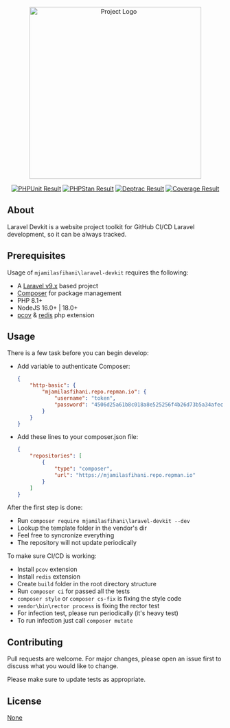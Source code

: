 <p align="center"><a href="https://github.com/mjamilasfihani/laravel-devkit" _target="blank"><img src="https://via.placeholder.com/400x200" width="400" alt="Project Logo"></a></p>

<p align="center">
<a href="https://github.com/mjamilasfihani/laravel-devkit/actions/workflows/phpunit.yml"><img src="https://github.com/mjamilasfihani/laravel-devkit/workflows/PHPUnit/badge.svg" alt="PHPUnit Result"></a>
<a href="https://github.com/mjamilasfihani/laravel-devkit/actions/workflows/phpstan.yml"><img src="https://github.com/mjamilasfihani/laravel-devkit/workflows/PHPStan/badge.svg" alt="PHPStan Result"></a>
<a href="https://github.com/mjamilasfihani/laravel-devkit/actions/workflows/deptrac.yml"><img src="https://github.com/mjamilasfihani/laravel-devkit/workflows/Deptrac/badge.svg" alt="Deptrac Result"></a>
<a href="https://coveralls.io/github/mjamilasfihani/laravel-devkit?branch=develop"><img src="https://coveralls.io/repos/github/mjamilasfihani/laravel-devkit/badge.svg?branch=develop" alt="Coverage Result"></a>
</p>

## About

Laravel Devkit is a website project toolkit for GitHub CI/CD Laravel development, so it can be always tracked.

## Prerequisites

Usage of `mjamilasfihani\laravel-devkit` requires the following:

- A [Laravel v9.x](https://laravel.com/docs/9.x) based project
- [Composer](https://getcomposer.org) for package management
- PHP 8.1+
- NodeJS 16.0+ | 18.0+
- [pcov](https://pecl.php.net/package/pcov) & [redis](https://pecl.php.net/package/redis) php extension

## Usage

There is a few task before you can begin develop:

- Add variable to authenticate Composer:

    ```json
    {
        "http-basic": {
            "mjamilasfihani.repo.repman.io": {
                "username": "token",
                "password": "4506d25a61b8c018a8e525256f4b26d73b5a34afec0869420cce0dcb10788a32"
            }
        }
    }
    ```

- Add these lines to your composer.json file:

    ```json
    {
        "repositories": [
            {
                "type": "composer",
                "url": "https://mjamilasfihani.repo.repman.io"
            }
        ]
    }
    ```

After the first step is done:

- Run `composer require mjamilasfihani\laravel-devkit --dev`
- Lookup the template folder in the vendor's dir
- Feel free to syncronize everything
- The repository will not update periodically

To make sure CI/CD is working:

- Install `pcov` extension
- Install `redis` extension
- Create `build` folder in the root directory structure
- Run `composer ci` for passed all the tests
- `composer style` or `composer cs-fix` is fixing the style code
- `vendor\bin\rector process` is fixing the rector test
- For infection test, please run periodically (it's heavy test)
- To run infection just call `composer mutate`

## Contributing

Pull requests are welcome. For major changes, please open an issue first to discuss what you would like to change.

Please make sure to update tests as appropriate.

## License

[None](https://github.com/mjamilasfihani/laravel-devkit)
